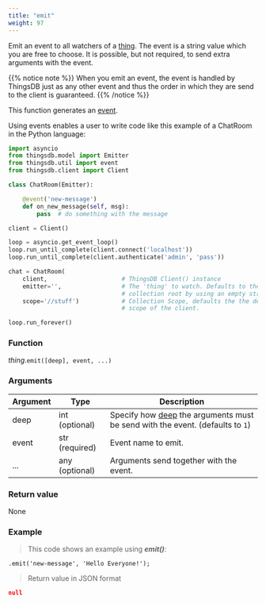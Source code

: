 ```yaml
---
title: "emit"
weight: 97
---
```


Emit an event to all watchers of a [thing](..).
The event is a string value which you are free to choose. It is possible, but not required, to send extra arguments with the event.

{{% notice note %}}
When you emit an event, the event is handled by ThingsDB just as any other event and thus the order in which they are send
to the client is guaranteed.
{{% /notice %}}

This function generates an [event](../../../overview/events).


Using events enables a user to write code like this example of a ChatRoom in the Python language:

```python
import asyncio
from thingsdb.model import Emitter
from thingsdb.util import event
from thingsdb.client import Client

class ChatRoom(Emitter):

    @event('new-message')
    def on_new_message(self, msg):
        pass  # do something with the message

client = Client()

loop = asyncio.get_event_loop()
loop.run_until_complete(client.connect('localhost'))
loop.run_until_complete(client.authenticate('admin', 'pass'))

chat = ChatRoom(
    client,                     # ThingsDB Client() instance
    emitter='',                 # The 'thing' to watch. Defaults to the
                                # collection root by using an empty string.
    scope='//stuff')            # Collection Scope, defaults the the default
                                # scope of the client.

loop.run_forever()
```

### Function

*thing*.`emit([deep], event, ...)`

### Arguments

Argument | Type | Description
-------- | ---- | -----------
deep | int (optional) | Specify how [deep](../../../collection-api/return/#deep) the arguments must be send with the event. (defaults to `1`)
event | str (required) | Event name to emit.
... | any (optional) | Arguments send together with the event.


### Return value

None

### Example

> This code shows an example using ***emit()***:

```thingsdb,json_response
.emit('new-message', 'Hello Everyone!');
```

> Return value in JSON format

```json
null
```
